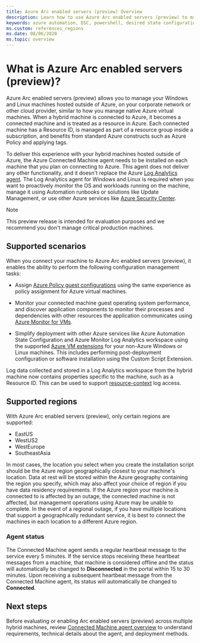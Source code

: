 ```yaml
---
title: Azure Arc enabled servers (preview) Overview
description: Learn how to use Azure Arc enabled servers (preview) to manage servers hosted outside of Azure like an Azure resource.
keywords: azure automation, DSC, powershell, desired state configuration, update management, change tracking, inventory, runbooks, python, graphical, hybrid
ms.custom: references_regions
ms.date: 08/06/2020
ms.topic: overview
---
```


# What is Azure Arc enabled servers (preview)?

Azure Arc enabled servers (preview) allows you to manage your Windows and Linux machines hosted outside of Azure, on your corporate network or other cloud provider, similar to how you manage native Azure virtual machines. When a hybrid machine is connected to Azure, it becomes a connected machine and is treated as a resource in Azure. Each connected machine has a Resource ID, is managed as part of a resource group inside a subscription, and benefits from standard Azure constructs such as Azure Policy and applying tags.

To deliver this experience with your hybrid machines hosted outside of Azure, the Azure Connected Machine agent needs to be installed on each machine that you plan on connecting to Azure. This agent does not deliver any other functionality, and it doesn't replace the Azure [Log Analytics agent](../../azure-monitor/platform/log-analytics-agent.md). The Log Analytics agent for Windows and Linux is required when you want to proactively monitor the OS and workloads running on the machine, manage it using Automation runbooks or solutions like Update Management, or use other Azure services like [Azure Security Center](../../security-center/security-center-intro.md).

>[!NOTE]
>This preview release is intended for evaluation purposes and we recommend you don't manage critical production machines.
>

## Supported scenarios

When you connect your machine to Azure Arc enabled servers (preview), it enables the ability to perform the following configuration management tasks:

- Assign [Azure Policy guest configurations](../../governance/policy/concepts/guest-configuration.md) using the same experience as policy assignment for Azure virtual machines.

- Monitor your connected machine guest operating system performance, and discover application components to monitor their processes and dependencies with other resources the application communicates using [Azure Monitor for VMs](../../azure-monitor/insights/vminsights-overview.md).

- Simplify deployment with other Azure services like Azure Automation State Configuration and Azure Monitor Log Analytics workspace using the supported [Azure VM extensions](manage-vm-extensions.md) for your non-Azure Windows or Linux machines. This includes performing post-deployment configuration or software installation using the Custom Script Extension.

Log data collected and stored in a Log Analytics workspace from the hybrid machine now contains properties specific to the machine, such as a Resource ID. This can be used to support [resource-context](../../azure-monitor/platform/design-logs-deployment.md#access-mode) log access.

## Supported regions

With Azure Arc enabled servers (preview), only certain regions are supported:

- EastUS
- WestUS2
- WestEurope
- SoutheastAsia

In most cases, the location you select when you create the installation script should be the Azure region geographically closest to your machine's location. Data at rest will be stored within the Azure geography containing the region you specify, which may also affect your choice of region if you have data residency requirements. If the Azure region your machine is connected to is affected by an outage, the connected machine is not affected, but management operations using Azure may be unable to complete. In the event of a regional outage, if you have multiple locations that support a geographically redundant service, it is best to connect the machines in each location to a different Azure region.

### Agent status

The Connected Machine agent sends a regular heartbeat message to the service every 5 minutes. If the service stops receiving these heartbeat messages from a machine, that machine is considered offline and the status will automatically be changed to **Disconnected** in the portal within 15 to 30 minutes. Upon receiving a subsequent heartbeat message from the Connected Machine agent, its status will automatically be changed to **Connected**.

## Next steps

Before evaluating or enabling Arc enabled servers (preview) across multiple hybrid machines, review [Connected Machine agent overview](agent-overview.md) to understand requirements, technical details about the agent, and deployment methods.
